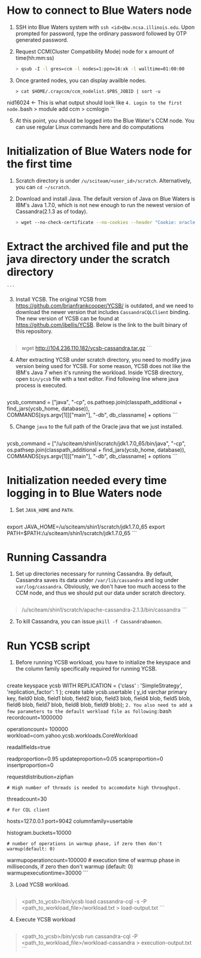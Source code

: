 # How to connect to Blue Waters node

1. SSH into Blue Waters system with `ssh <id>@bw.ncsa.illinois.edu`. Upon prompted for password, type the ordinary password followed by OTP generated password.

2. Request CCM(Cluster Compatibility Mode) node for x amount of time(hh:mm:ss)
    ```bash
    > qsub -I -l gres=ccm -l nodes=1:ppn=16:xk -l walltime=01:00:00
    ```

3. Once granted nodes, you can display availble nodes.
    ```
    > cat $HOME/.crayccm/ccm_nodelist.$PBS_JOBID | sort -u
nid16024   <- This is what output should look like
    ```
4. Login to the first node.
    ```bash
    > module add ccm
    > ccmlogin
    ```

5. At this point, you should be logged into the Blue Water's CCM node. You can use regular Linux commands here and do computations

# Initialization of Blue Waters node for the first time

1. Scratch directory is under `/u/sciteam/<user_id>/scratch`. Alternatively, you can `cd ~/scratch`.

2. Download and install Java. The default version of Java on Blue Waters is IBM's Java 1.7.0, which is not new enough to run the newest version of Cassandra(2.1.3 as of today).
    ```bash
    > wget --no-check-certificate --no-cookies --header "Cookie: oraclelicense=accept-securebackup-cookie" http://download.oracle.com/otn-pub/java/jdk/7u65-b17/jdk-7u65-linux-x64.tar.gz

 # Extract the archived file and put the java directory under the scratch directory
    ```

3. Install YCSB. The original YCSB from https://github.com/brianfrankcooper/YCSB/ is outdated, and we need to download the newer version that includes `CassandraCQLClient` binding. The new version of YCSB can be found at https://github.com/jbellis/YCSB. Below is the link to the built binary of this repository.
    ```bash
> wget http://104.236.110.182/ycsb-cassandra.tar.gz
    ```

4. After extracting YCSB under scratch directory, you need to modify java version being used for YCSB. For some reason, YCSB does not like the IBM's Java 7 when it's running the workload. Inside YCSB directory, open `bin/ycsb` file with a text editor. Find following line where java process is executed.
    ```python
ycsb_command = ["java", "-cp", os.pathsep.join(classpath_additional + find_jars(ycsb_home, database)), \
                COMMANDS[sys.argv[1]]["main"], "-db", db_classname] + options
    ```

5. Change `java` to the full path of the Oracle java that we just installed.
    ```python
ycsb_command = ["/u/sciteam/shin1/scratch/jdk1.7.0_65/bin/java", "-cp", os.pathsep.join(classpath_additional + find_jars(ycsb_home, database)), \
                COMMANDS[sys.argv[1]]["main"], "-db", db_classname] + options
    ```

# Initialization needed every time logging in to Blue Waters node

1. Set `JAVA_HOME` and `PATH`.

    ```bash
export JAVA_HOME=/u/sciteam/shin1/scratch/jdk1.7.0_65
export PATH=$PATH:/u/sciteam/shin1/scratch/jdk1.7.0_65
    ```

# Running Cassandra

 1. Set up directories necessary for running Cassandra. By default, Cassandra saves its data under `/var/lib/cassandra` and log under `var/log/cassandra`. Obviously, we don't have too much access to the CCM node, and thus we should put our data under scratch directory.
 
    ```bash
> /u/sciteam/shin1/scratch/apache-cassandra-2.1.3/bin/cassandra
    ```
 2. To kill Cassandra, you can issue `pkill -f CassandraDaemon`.

# Run YCSB script

1. Before running YCSB workload, you have to initialize the keyspace and the column family specifically required for running YCSB.

    ```
create keyspace ycsb WITH REPLICATION = {'class' : 'SimpleStrategy', 'replication_factor': 1 };
create table ycsb.usertable (
    y_id varchar primary key,
    field0 blob,
    field1 blob,
    field2 blob,
    field3 blob,
    field4 blob,
    field5 blob,
    field6 blob,
    field7 blob,
    field8 blob,
    field9 blob);
    ```
2. You also need to add a few parameters to the default workload file as following:
    ```bash
recordcount=1000000

operationcount= 100000
workload=com.yahoo.ycsb.workloads.CoreWorkload

readallfields=true

readproportion=0.95
updateproportion=0.05
scanproportion=0
insertproportion=0

requestdistribution=zipfian

    # High number of threads is needed to accomodate high throughput.
threadcount=30

    # For CQL client
hosts=127.0.0.1
port=9042
columnfamily=usertable

histogram.buckets=10000

    # number of operations in warmup phase, if zero then don't warmup(default: 0)
warmupoperationcount=100000
    # execution time of warmup phase in milliseconds, if zero then don't warmup (default: 0)
warmupexecutiontime=30000
    ```

3. Load YCSB workload.
    ```bash
> <path_to_ycsb>/bin/ycsb load cassandra-cql -s -P <path_to_workload_file>/workload.txt > load-output.txt
    ```

4. Execute YCSB workload
    ```bash
> <path_to_ycsb>/bin/ycsb run cassandra-cql -P <path_to_workload_file>/workload-cassandra > execution-output.txt
    ```


